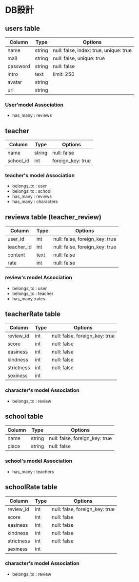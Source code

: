 # DB設計

## users table
| Column     | Type        | Options                                |
|------------|-------------|----------------------------------------|
| name       | string      | null: false, index: true, unique: true |
| mail       | string      | null: false, unique: true              |
| password   | string      | null: false                            |
| intro      | text        | limit: 250                             |
| avatar     | string      |                                        |
| url        | string      |                                        |

### User'model Association
 - has_many : reviews


## teacher
| Column       | Type        | Options                        |
|--------------|-------------|--------------------------------|
| name         | string      | null: false                    |
| school_id    | int         | foreign_key: true              |

### teacher's model Association
 - belongs_to : user
 - belongs_to : school
 - has_many : reviews
 - has_many : characters


## reviews table (teacher_review)
| Column     | Type        | Options                        |
|------------|-------------|--------------------------------|
| user_id    | int         | null: false, foreign_key: true |
| teacher_id | int         | null: false, foreign_key: true |
| content    | text        | null: false                    |
| rate       | int         | null: false                    | delete?

### review's model Association
 - belongs_to : user
 - belongs_to : teacher
 - has_many :rates


## teacherRate table
| Column     | Type        | Options                        |
|------------|-------------|--------------------------------|
| review_id  | int         | null: false, foreign_key: true |
| score      | int         | null: false                    |
| easiness   | int         | null: false                    |
| kindness   | int         | null: false                    |
| strictness | int         | null: false                    |
| sexiness   | int         |                                |


### character's model Association
 - belongs_to : review



## school table
| Column     | Type        | Options                        |
|------------|-------------|--------------------------------|
| name       | string      | null: false, foreign_key: true |
| place      | string      | null: false                    |

### school's model Association
 - has_many : teachers


## schoolRate table

| Column     | Type        | Options                        |
|------------|-------------|--------------------------------|
| review_id  | int         | null: false, foreign_key: true |
| score      | int         | null: false                    |
| easiness   | int         | null: false                    |
| kindness   | int         | null: false                    |
| strictness | int         | null: false                    |
| sexiness   | int         |                                |


### character's model Association
 - belongs_to : review


